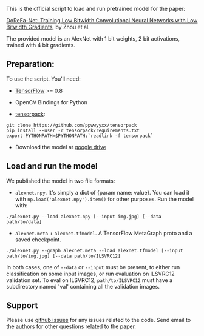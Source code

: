 This is the official script to load and run pretrained model for the paper:

[DoReFa-Net: Training Low Bitwidth Convolutional Neural Networks with Low Bitwidth Gradients](http://arxiv.org/abs/1606.06160), by Zhou et al.

The provided model is an AlexNet with 1 bit weights, 2 bit activations, trained with 4 bit gradients.

## Preparation:

To use the script. You'll need:

+ [TensorFlow](https://tensorflow.org) >= 0.8

+ OpenCV Bindings for Python

+ [tensorpack](https://github.com/ppwwyyxx/tensorpack):

```
git clone https://github.com/ppwwyyxx/tensorpack
pip install --user -r tensorpack/requirements.txt
export PYTHONPATH=$PYTHONPATH:`readlink -f tensorpack`
```

+ Download the model at [google drive](https://drive.google.com/open?id=0B308TeQzmFDLa0xOeVQwcXg1ZjQ)

## Load and run the model
We published the model in two file formats:

+ `alexnet.npy`. It's simply a dict of {param name: value}.
You can load it with `np.load('alexnet.npy').item()` for other purposes.
Run the model with:

```
./alexnet.py --load alexnet.npy [--input img.jpg] [--data path/to/data]
```

+ `alexnet.meta` + `alexnet.tfmodel`. A TensorFlow MetaGraph proto and a saved checkpoint.

```
./alexnet.py --graph alexnet.meta --load alexnet.tfmodel [--input path/to/img.jpg] [--data path/to/ILSVRC12]
```

In both cases, one of `--data` or `--input` must be present, to either run classification on some input images, or run evaluation on ILSVRC12 validation set.
To eval on ILSVRC12, `path/to/ILSVRC12` must have a subdirectory named 'val' containing all the validation images.

## Support

Please use [github issues](https://github.com/ppwwyyxx/tensorpack/issues) for any issues related to the code.
Send email to the authors for other questions related to the paper.
